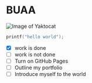 # BUAA
![Image of Yaktocat](https://octodex.github.com/images/yaktocat.png)
``` c
printf("hello world");
```


- [x] work is done
- [ ] work is not done
- [ ] Turn on GitHub Pages
- [ ] Outline my portfolio
- [ ] Introduce myself to the world
